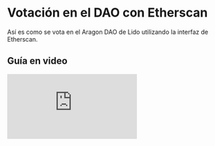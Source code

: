 # Votación en el DAO con Etherscan

Así es como se vota en el Aragon DAO de Lido utilizando la interfaz de Etherscan.

## Guía en video

<div style={{position:'relative',width:'100%',paddingBottom:'62.5%',height:0}}>
   <iframe style={{position:'absolute',top:0,left:0,width:'100%',height:'100%'}} src="https://www.youtube.com/embed/5YTJgudYHs8" frameBorder="0" allow="accelerometer; autoplay; clipboard-write; encrypted-media; gyroscope; picture-in-picture" allowFullScreen />
</div>

## Preparación

Obtén la dirección del contrato de votación Aragon del DAO de Lido desde la página [Contratos Desplegados](/deployed-contracts/#dao-contracts). Debería ser: [0x2e59A20f205bB85a89C53f1936454680651E618e].

Obtén el ID del voto, ya sea desde [la interfaz de votación]:

![](/img/etherscan-voting/voting_ui.png)

o desde [Etherscan]:

![](/img/etherscan-voting/etherscan_vote_address.png)

1. Abre la pestaña "[Contrato / Leer como Proxy]".
2. Obtén el número total de votos desde el método `votesLength` (número 21 en [la página de Etherscan]).

![](/img/etherscan-voting/votes-length.png)

3. Si deseas votar en el último voto, toma `votesLength - 1` como ID. Si `votesLength` es `89`, el último voto tendría el ID `88`.
4. Puedes verificar los datos del voto con el método `getVote` (número 6 en [la página de Etherscan]).

![](/img/etherscan-voting/get-vote.png)

[la interfaz de votación]: https://vote.lido.fi
[Etherscan]: https://etherscan.io/address/0x2e59A20f205bB85a89C53f1936454680651E618e#readProxyContract
[Contrato / Leer como Proxy]: https://etherscan.io/address/0x2e59A20f205bB85a89C53f1936454680651E618e#readProxyContract
[la página de Etherscan]: https://etherscan.io/address/0x2e59A20f205bB85a89C53f1936454680651E618e#readProxyContract

## Votación

1. Abre la pestaña "[Contrato / Escribir como Proxy](https://etherscan.io/address/0x2e59A20f205bB85a89C53f1936454680651E618e#writeProxyContract)" en Etherscan.
2. Conecta la interfaz de Etherscan a Web3 con MetaMask o WalletConnect.

![](/img/etherscan-voting/connect-wallet.png)

3. Utiliza el método `vote` (número 6 en [la página de Etherscan](https://etherscan.io/address/0x2e59A20f205bB85a89C53f1936454680651E618e#writeProxyContract)).

![](/img/etherscan-voting/vote-1.png)

- `_voteId` es el ID del voto obtenido en el punto 2.
- `_supports` es la bandera que indica si estás votando a favor (`true`) o en contra (`false`) del voto.
- `_executesIfDecided` es la bandera para ejecutar el voto si se decide inmediatamente en la transacción, `true` o `false`. Según experiencias previas de votos, puedes dejar esto como `false`.

4. Completa los parámetros `_voteId`, `_supports` y `_executesIsDecided`, y envía la transacción.

![](/img/etherscan-voting/vote-2.png)

5. Firma la transacción.

![](/img/etherscan-voting/sign-transaction.png)

¡Eso es todo! 🎉